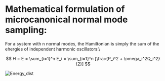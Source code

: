 # Mathematical formulation of microcanonical normal mode sampling:
For a system with n normal modes, the Hamiltonian is simply the sum of the ehergies of independent harmonic oscillators:\
<p align="center">
$$
H =  E = \sum_{i=1}^n E_i = \sum_{i=1}^n [\frac{P_i^2 + \omega_i^2Q_i^2}{2}]
$$
</p>
  
 

                                        
![Energy_dist](https://github.com/atomicadi/Energy-value-distribution/assets/147025377/17bb5b6c-3675-44b6-839d-2b7a0c467df4)
